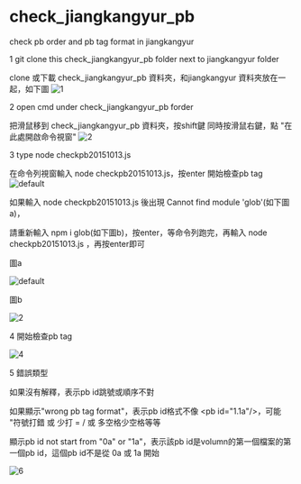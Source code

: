 # check_jiangkangyur_pb
check pb order and pb tag format in jiangkangyur

1 git clone this check_jiangkangyur_pb folder next to jiangkangyur folder

clone 或下載 check_jiangkangyur_pb 資料夾，和jiangkangyur 資料夾放在一起，如下圖
![1](https://cloud.githubusercontent.com/assets/13195099/10474123/61878c62-7265-11e5-8bde-54aebc401a81.JPG)

2 open cmd under check_jiangkangyur_pb forder

把滑鼠移到 check_jiangkangyur_pb 資料夾，按shift鍵 同時按滑鼠右鍵，點 "在此處開啟命令視窗"
![2](https://cloud.githubusercontent.com/assets/13195099/10474207/685323ca-7266-11e5-8906-bd6d078533c9.jpg)

3 type node checkpb20151013.js

在命令列視窗輸入 node checkpb20151013.js，按enter 開始檢查pb tag
![default](https://cloud.githubusercontent.com/assets/13195099/10604268/d56fb948-7755-11e5-9944-67c28213dbcd.JPG)

如果輸入 node checkpb20151013.js 後出現 Cannot find module 'glob'(如下圖a)，

請重新輸入 npm i glob(如下圖b)，按enter，等命令列跑完，再輸入 node checkpb20151013.js ，再按enter即可

圖a

![default](https://cloud.githubusercontent.com/assets/13195099/10603974/e4a3aac0-7753-11e5-872a-5f3db9a1913c.JPG)

圖b

![2](https://cloud.githubusercontent.com/assets/13195099/10603979/ef04d3cc-7753-11e5-9939-4808aca134f7.JPG)

4 開始檢查pb tag

![4](https://cloud.githubusercontent.com/assets/13195099/10474265/52a918c6-7267-11e5-9a10-83c6257c9243.JPG)

5 錯誤類型

如果沒有解釋，表示pb id跳號或順序不對

如果顯示"wrong pb tag format"，表示pb id格式不像 \<pb id="1.1a"/\>，可能 "符號打錯 或 少打 = / 或 多空格少空格等等

顯示pb id not start from "0a" or "1a"，表示該pb id是volumn的第一個檔案的第一個pb id，這個pb id不是從 0a 或 1a 開始

![6](https://cloud.githubusercontent.com/assets/13195099/10474488/da41c72c-7269-11e5-97d2-0cbe989398af.JPG)


